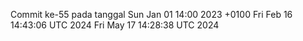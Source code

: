 Commit ke-55 pada tanggal Sun Jan 01 14:00 2023 +0100
Fri Feb 16 14:43:06 UTC 2024
Fri May 17 14:28:38 UTC 2024
